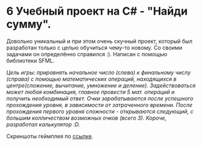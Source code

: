 # 6 Учебный проект на C# - "Найди сумму".

Довольно уникальный и при этом очень скучный проект, который был разработан только с целью обучиться чему-то новому. Со своими задачами он определённо справился :). Написан с помощью библиотеки SFML.

*Цель игры: приравнять начальное число (слева) к финальному числу (справа) с помощью математических операций, находящихся в центре(сложение, вычитание, умножение и деление). Задействоваться может любая комбинация, главное провести 5 мат. операций и получить необходимый ответ. Очки зарабатываются после успешного прохождения уровня, в зависимости от затраченного времени. После прохождения первого уровня сложности - открываются следующий, с большим колличеством возможных очков (всего 3). 
Короче, разработал калькулятор :D.*

Скриншоты геймплея по [ссылке](https://github.com/Winter-Dragon/learn_6.FIndSum/tree/master/Screenshots).

